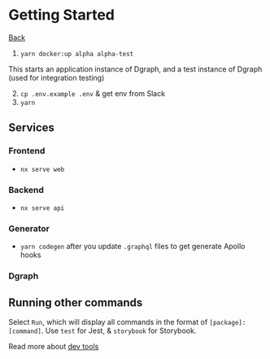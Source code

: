 # Getting Started

[Back](../../README.md)

1. `yarn docker:up alpha alpha-test`

This starts an application instance of Dgraph, and a test instance of Dgraph (used for integration testing)

2. `cp .env.example .env` & get env from Slack
3. `yarn`

## Services

### Frontend

- `nx serve web`

### Backend

- `nx serve api`

### Generator

- `yarn codegen` after you update `.graphql` files to get generate Apollo hooks

### Dgraph

## Running other commands

Select `Run`, which will display all commands in the format of `[package]:[command]`. Use `test` for Jest, & `storybook` for Storybook.

Read more about [dev tools](5-devtools.md)

